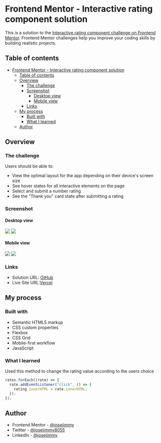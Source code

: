 # Frontend Mentor - Interactive rating component solution

This is a solution to the [Interactive rating component challenge on Frontend Mentor](https://www.frontendmentor.io/challenges/interactive-rating-component-koxpeBUmI). Frontend Mentor challenges help you improve your coding skills by building realistic projects. 

## Table of contents

- [Frontend Mentor - Interactive rating component solution](#frontend-mentor---interactive-rating-component-solution)
  - [Table of contents](#table-of-contents)
  - [Overview](#overview)
    - [The challenge](#the-challenge)
    - [Screenshot](#screenshot)
      - [Desktop view](#desktop-view)
      - [Mobile view](#mobile-view)
    - [Links](#links)
  - [My process](#my-process)
    - [Built with](#built-with)
    - [What I learned](#what-i-learned)
  - [Author](#author)

## Overview

### The challenge

Users should be able to:

- View the optimal layout for the app depending on their device's screen size
- See hover states for all interactive elements on the page
- Select and submit a number rating
- See the "Thank you" card state after submitting a rating

### Screenshot
#### Desktop view

![](https://github.com/jose-jimmy/Images-in-readme/assets/88069006/1845c3cb-00b4-427c-b45c-d6c6c66d2260)
![](https://github.com/jose-jimmy/Images-in-readme/assets/88069006/482a84b3-240c-4e90-a919-dd5d50501986)

#### Mobile view

![](https://github.com/jose-jimmy/Images-in-readme/assets/88069006/f30269fa-a235-48af-b7fb-cc60ac381a57)
![](https://github.com/jose-jimmy/Images-in-readme/assets/88069006/77b6c167-ea97-4951-8d43-564304a0a1d7)



### Links

- Solution URL: [GtHub](https://github.com/jose-jimmy/Interactive-rating-component)
- Live Site URL:[Vercel](https://interactive-rating-component-git-main-jose-jimmy.vercel.app/)

## My process

### Built with

- Semantic HTML5 markup
- CSS custom properties
- Flexbox
- CSS Grid
- Mobile-first workflow
- JavaScript

### What I learned

Used this method to change the rating value according to the users choice
```js
rates.forEach((rate) => {
  rate.addEventListener("click", () => {
    rating.innerHTML = rate.innerHTML;
  });
});
```


## Author

- Frontend Mentor - [@josejimmy](https://www.frontendmentor.io/profile/jose-jimmy)
- Twitter - [@josejimmy8055](https://twitter.com/josejimmy8055)
- LinkedIn - [@josejimmy](https://www.linkedin.com/in/jose-jimmy//)
